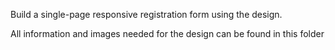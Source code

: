 Build a single-page responsive registration form using the design.

 All information and images needed for the design can be found in this folder
